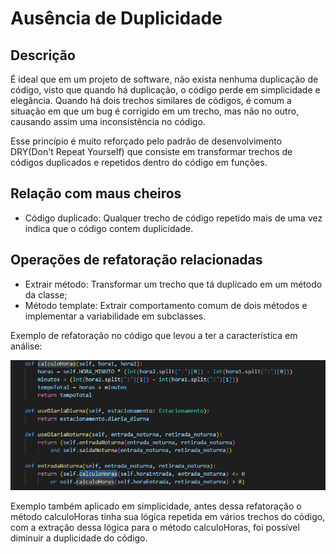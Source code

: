 # Ausência de Duplicidade

## Descrição

É ideal que em um projeto de software, não exista nenhuma duplicação de código, visto que quando há duplicação, o código perde em simplicidade e elegância. Quando há dois trechos similares de códigos, é comum a situação em que um bug é corrigido em um trecho, mas não no outro, causando assim uma inconsistência no código.

Esse princípio é muito reforçado pelo padrão de desenvolvimento DRY(Don't Repeat Yourself) que consiste em transformar trechos de códigos duplicados e repetidos dentro do código em funções.

## Relação com maus cheiros

- Código duplicado: Qualquer trecho de código repetido mais de uma vez indica que o código contem duplicidade.

## Operações de refatoração relacionadas

- Extrair método: Transformar um trecho que tá duplicado em um método da classe;
- Método template: Extrair comportamento comum de dois métodos e implementar a variabilidade em subclasses.

Exemplo de refatoração no código que levou a ter a característica em análise:

![](./assets/simplicidade.png)

Exemplo também aplicado em simplicidade, antes dessa refatoração o método calculoHoras tinha sua lógica repetida em vários trechos do código, com a extração dessa lógica para o método calculoHoras, foi possível diminuir a duplicidade do código.